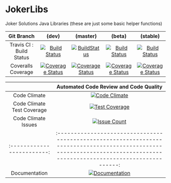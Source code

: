 # JokerLibs
Joker Solutions Java Libraries (these are just some basic helper functions)

|        Git Branch        	|                                                                                  (dev)                                                                                 	|                                                                                   (master)                                                                                   	|                                                                                  (beta)                                                                                  	|                                                                                   (stable)                                                                                   	|
|:------------------------:	|:----------------------------------------------------------------------------------------------------------------------------------------------------------------------:	|:----------------------------------------------------------------------------------------------------------------------------------------------------------------------------:	|:------------------------------------------------------------------------------------------------------------------------------------------------------------------------:	|:----------------------------------------------------------------------------------------------------------------------------------------------------------------------------:	|
| Travis CI : Build Status 	|                    [![Build Status](https://travis-ci.org/mitoskalandiel/JokerLibs.svg?branch=dev)](https://travis-ci.org/mitoskalandiel/JokerLibs)                    	|                      [![BuildStatus](https://travis-ci.org/mitoskalandiel/JokerLibs.svg?branch=master)](https://travis-ci.org/mitoskalandiel/JokerLibs)                      	|                     [![Build Status](https://travis-ci.org/mitoskalandiel/JokerLibs.svg?branch=beta)](https://travis-ci.org/mitoskalandiel/JokerLibs)                    	|                      [![Build Status](https://travis-ci.org/mitoskalandiel/JokerLibs.svg?branch=stable)](https://travis-ci.org/mitoskalandiel/JokerLibs)                     	|
|    Coveralls Coverage    	| [![Coverage Status](https://coveralls.io/repos/github/mitoskalandiel/JokerLibs/badge.svg?branch=dev)](https://coveralls.io/github/mitoskalandiel/JokerLibs?branch=dev) 	| [![Coverage Status](https://coveralls.io/repos/github/mitoskalandiel/JokerLibs/badge.svg?branch=master)](https://coveralls.io/github/mitoskalandiel/JokerLibs?branch=master) 	| [![Coverage Status](https://coveralls.io/repos/github/mitoskalandiel/JokerLibs/badge.svg?branch=beta)](https://coveralls.io/github/mitoskalandiel/JokerLibs?branch=beta) 	| [![Coverage Status](https://coveralls.io/repos/github/mitoskalandiel/JokerLibs/badge.svg?branch=stable)](https://coveralls.io/github/mitoskalandiel/JokerLibs?branch=stable) 	|

|                            	|                                                               Automated Code Review and Code Quality                                                              	|
|:--------------------------:	|:-----------------------------------------------------------------------------------------------------------------------------------------------------------------:	|
|        Code Climate        	|         [![Code Climate](https://codeclimate.com/github/mitoskalandiel/JokerLibs/badges/gpa.svg)](https://codeclimate.com/github/mitoskalandiel/JokerLibs)        	|
| Code Climate Test Coverage 	| [![Test Coverage](https://codeclimate.com/github/mitoskalandiel/JokerLibs/badges/coverage.svg)](https://codeclimate.com/github/mitoskalandiel/JokerLibs/coverage) 	|
|     Code Climate Issues    	|     [![Issue Count](https://codeclimate.com/github/mitoskalandiel/JokerLibs/badges/issue_count.svg)](https://codeclimate.com/github/mitoskalandiel/JokerLibs)     	|
|:------------------------:	|:----------------------------------------------------------------------------------------------------------------------------------------------------------------------:	|:----------------------------------------------------------------------------------------------------------------------------------------------------------------------------:	|:------------------------------------------------------------------------------------------------------------------------------------------------------------------------:	|:----------------------------------------------------------------------------------------------------------------------------------------------------------------------------:	|
|        Documentation          | [![Documentation](https://readthedocs.org/projects/jokerlibs/badge/?version=latest)](https://jokerlibs.rtfd.io) |